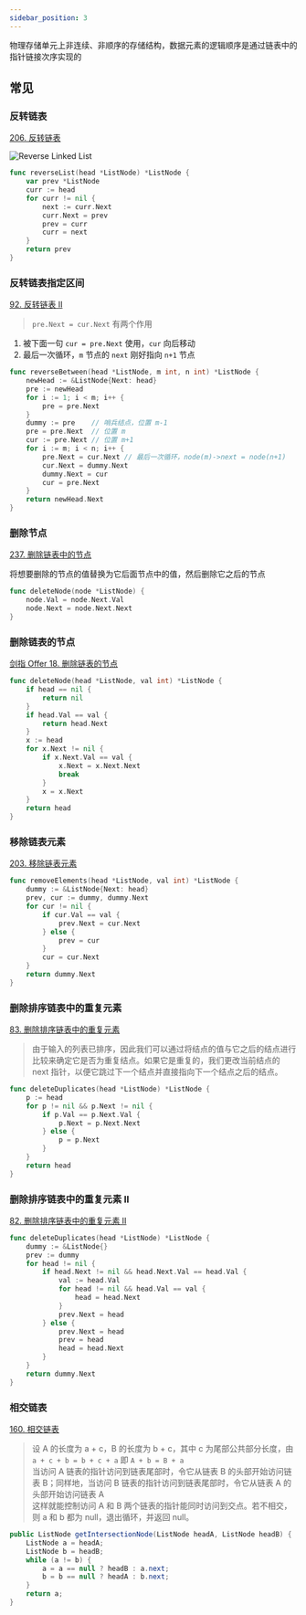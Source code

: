 ```yaml
---
sidebar_position: 3
---
```


物理存储单元上非连续、非顺序的存储结构，数据元素的逻辑顺序是通过链表中的指针链接次序实现的

## 常见

### 反转链表

[206. 反转链表](https://leetcode.cn/problems/reverse-linked-list)

[1]: http://cdn.lysander.top/reverse-linked-list.gif

![Reverse Linked List][1]

```go
func reverseList(head *ListNode) *ListNode {
	var prev *ListNode
	curr := head
	for curr != nil {
		next := curr.Next
		curr.Next = prev
		prev = curr
		curr = next
	}
	return prev
}
```

### 反转链表指定区间

[92. 反转链表 II](https://leetcode.cn/problems/reverse-linked-list-ii)

> `pre.Next = cur.Next` 有两个作用

1. 被下面一句 `cur = pre.Next` 使用，`cur` 向后移动
2. 最后一次循环，`m` 节点的 `next` 刚好指向 `n+1` 节点

```go
func reverseBetween(head *ListNode, m int, n int) *ListNode {
	newHead := &ListNode{Next: head}
	pre := newHead
	for i := 1; i < m; i++ {
		pre = pre.Next
	}
	dummy := pre    // 哨兵结点，位置 m-1
	pre = pre.Next  // 位置 m
	cur := pre.Next // 位置 m+1
	for i := m; i < n; i++ {
		pre.Next = cur.Next // 最后一次循环，node(m)->next = node(n+1)
		cur.Next = dummy.Next
		dummy.Next = cur
		cur = pre.Next
	}
	return newHead.Next
}
```

### 删除节点

[237. 删除链表中的节点](https://leetcode.cn/problems/delete-node-in-a-linked-list)

将想要删除的节点的值替换为它后面节点中的值，然后删除它之后的节点

```go
func deleteNode(node *ListNode) {
	node.Val = node.Next.Val
	node.Next = node.Next.Next
}
```

### 删除链表的节点

[剑指 Offer 18. 删除链表的节点](https://leetcode.cn/problems/shan-chu-lian-biao-de-jie-dian-lcof)

```go
func deleteNode(head *ListNode, val int) *ListNode {
	if head == nil {
		return nil
	}
	if head.Val == val {
		return head.Next
	}
	x := head
	for x.Next != nil {
		if x.Next.Val == val {
			x.Next = x.Next.Next
			break
		}
		x = x.Next
	}
	return head
}
```

### 移除链表元素

[203. 移除链表元素](https://leetcode.cn/problems/remove-linked-list-elements)

```go
func removeElements(head *ListNode, val int) *ListNode {
	dummy := &ListNode{Next: head}
	prev, cur := dummy, dummy.Next
	for cur != nil {
		if cur.Val == val {
			prev.Next = cur.Next
		} else {
			prev = cur
		}
		cur = cur.Next
	}
	return dummy.Next
}
```

### 删除排序链表中的重复元素

[83. 删除排序链表中的重复元素](https://leetcode.cn/problems/remove-duplicates-from-sorted-list)

> 由于输入的列表已排序，因此我们可以通过将结点的值与它之后的结点进行比较来确定它是否为重复结点。如果它是重复的，我们更改当前结点的 next 指针，以便它跳过下一个结点并直接指向下一个结点之后的结点。

```go
func deleteDuplicates(head *ListNode) *ListNode {
	p := head
	for p != nil && p.Next != nil {
		if p.Val == p.Next.Val {
			p.Next = p.Next.Next
		} else {
			p = p.Next
		}
	}
	return head
}
```

### 删除排序链表中的重复元素 II

[82. 删除排序链表中的重复元素 II](https://leetcode.cn/problems/remove-duplicates-from-sorted-list-ii)

```go
func deleteDuplicates(head *ListNode) *ListNode {
	dummy := &ListNode{}
	prev := dummy
	for head != nil {
		if head.Next != nil && head.Next.Val == head.Val {
			val := head.Val
			for head != nil && head.Val == val {
				head = head.Next
			}
			prev.Next = head
		} else {
			prev.Next = head
			prev = head
			head = head.Next
		}
	}
	return dummy.Next
}
```

### 相交链表

[160. 相交链表](https://leetcode.cn/problems/intersection-of-two-linked-lists)

> 设 A 的长度为 a + c，B 的长度为 b + c，其中 c 为尾部公共部分长度，由 `a + c + b = b + c + a` 即 `A + b = B + a`  
> 当访问 A 链表的指针访问到链表尾部时，令它从链表 B 的头部开始访问链表 B；同样地，当访问 B 链表的指针访问到链表尾部时，令它从链表 A 的头部开始访问链表 A  
> 这样就能控制访问 A 和 B 两个链表的指针能同时访问到交点。若不相交，则 a 和 b 都为 null，退出循环，并返回 null。

```java
public ListNode getIntersectionNode(ListNode headA, ListNode headB) {
	ListNode a = headA;
	ListNode b = headB;
	while (a != b) {
		a = a == null ? headB : a.next;
		b = b == null ? headA : b.next;
	}
	return a;
}
```
